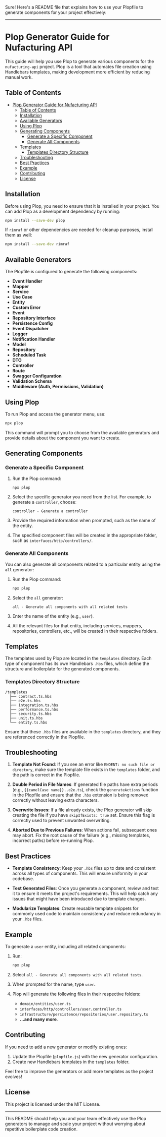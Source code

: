Sure! Here's a README file that explains how to use your Plopfile to generate components for your project effectively:

---

# Plop Generator Guide for Nufacturing API

This guide will help you use Plop to generate various components for the `nufacturing-api` project. Plop is a tool that automates file creation using Handlebars templates, making development more efficient by reducing manual work.

## Table of Contents

- [Plop Generator Guide for Nufacturing API](#plop-generator-guide-for-nufacturing-api)
  - [Table of Contents](#table-of-contents)
  - [Installation](#installation)
  - [Available Generators](#available-generators)
  - [Using Plop](#using-plop)
  - [Generating Components](#generating-components)
    - [Generate a Specific Component](#generate-a-specific-component)
    - [Generate All Components](#generate-all-components)
  - [Templates](#templates)
    - [Templates Directory Structure](#templates-directory-structure)
  - [Troubleshooting](#troubleshooting)
  - [Best Practices](#best-practices)
  - [Example](#example)
  - [Contributing](#contributing)
  - [License](#license)

## Installation

Before using Plop, you need to ensure that it is installed in your project. You can add Plop as a development dependency by running:

```sh
npm install --save-dev plop
```

If `rimraf` or other dependencies are needed for cleanup purposes, install them as well:

```sh
npm install --save-dev rimraf
```

## Available Generators

The Plopfile is configured to generate the following components:

- **Event Handler**
- **Mapper**
- **Service**
- **Use Case**
- **Entity**
- **Custom Error**
- **Event**
- **Repository Interface**
- **Persistence Config**
- **Event Dispatcher**
- **Logger**
- **Notification Handler**
- **Model**
- **Repository**
- **Scheduled Task**
- **DTO**
- **Controller**
- **Route**
- **Swagger Configuration**
- **Validation Schema**
- **Middleware (Auth, Permissions, Validation)**

## Using Plop

To run Plop and access the generator menu, use:

```sh
npx plop
```

This command will prompt you to choose from the available generators and provide details about the component you want to create.

## Generating Components

### Generate a Specific Component

1. Run the Plop command:

    ```sh
    npx plop
    ```

2. Select the specific generator you need from the list. For example, to generate a `controller`, choose:

    ```
    controller - Generate a controller
    ```

3. Provide the required information when prompted, such as the name of the entity.

4. The specified component files will be created in the appropriate folder, such as `interfaces/http/controllers/`.

### Generate All Components

You can also generate all components related to a particular entity using the `all` generator:

1. Run the Plop command:

    ```sh
    npx plop
    ```

2. Select the `all` generator:

    ```
    all - Generate all components with all related tests
    ```

3. Enter the name of the entity (e.g., `user`).

4. All the relevant files for that entity, including services, mappers, repositories, controllers, etc., will be created in their respective folders.

## Templates

The templates used by Plop are located in the `templates` directory. Each type of component has its own Handlebars `.hbs` files, which define the structure and boilerplate for the generated components.

### Templates Directory Structure

```
/templates
  ├── contract.ts.hbs
  ├── e2e.ts.hbs
  ├── integration.ts.hbs
  ├── performance.ts.hbs
  ├── security.ts.hbs
  ├── unit.ts.hbs
  └── entity.ts.hbs
```

Ensure that these `.hbs` files are available in the `templates` directory, and they are referenced correctly in the Plopfile.

## Troubleshooting

1. **Template Not Found**: If you see an error like `ENOENT: no such file or directory`, make sure the template file exists in the `templates` folder, and the path is correct in the Plopfile.

2. **Double Period in File Names**: If generated file paths have extra periods (e.g., `{{camelCase name}}..e2e.ts`), check the `generateActions` function in the Plopfile and ensure that the `.hbs` extension is being removed correctly without leaving extra characters.

3. **Overwrite Issues**: If a file already exists, the Plop generator will skip creating the file if you have `skipIfExists: true` set. Ensure this flag is correctly used to prevent unwanted overwriting.

4. **Aborted Due to Previous Failures**: When actions fail, subsequent ones may abort. Fix the root cause of the failure (e.g., missing templates, incorrect paths) before re-running Plop.

## Best Practices

- **Template Consistency**: Keep your `.hbs` files up to date and consistent across all types of components. This will ensure uniformity in your codebase.
  
- **Test Generated Files**: Once you generate a component, review and test it to ensure it meets the project's requirements. This will help catch any issues that might have been introduced due to template changes.

- **Modularize Templates**: Create reusable template snippets for commonly used code to maintain consistency and reduce redundancy in your `.hbs` files.

## Example

To generate a `user` entity, including all related components:

1. Run:

    ```sh
    npx plop
    ```

2. Select `all - Generate all components with all related tests`.

3. When prompted for the name, type `user`.

4. Plop will generate the following files in their respective folders:

    - `domain/entities/user.ts`
    - `interfaces/http/controllers/user.controller.ts`
    - `infrastructure/persistence/repositories/user.repository.ts`
    - **...and many more**.

## Contributing

If you need to add a new generator or modify existing ones:

1. Update the Plopfile (`plopfile.js`) with the new generator configuration.
2. Create new Handlebars templates in the `templates` folder.

Feel free to improve the generators or add more templates as the project evolves!

## License

This project is licensed under the MIT License.

---

This README should help you and your team effectively use the Plop generators to manage and scale your project without worrying about repetitive boilerplate code creation.